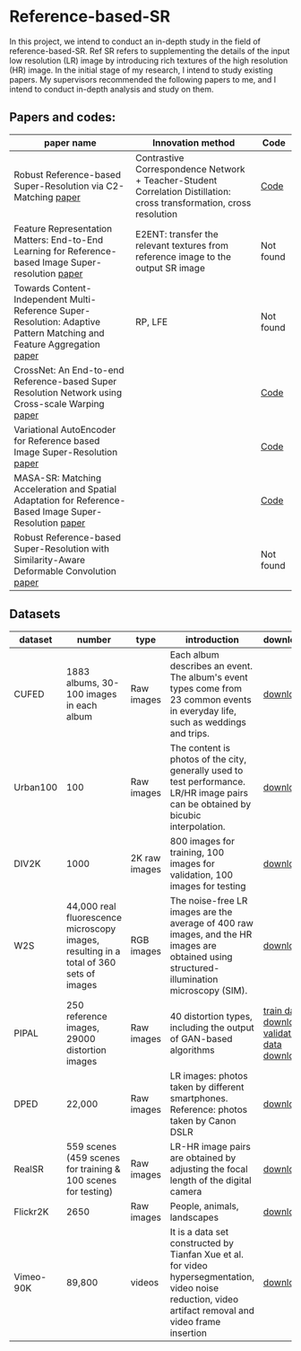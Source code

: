 # Reference-based-SR

In this project, we intend to conduct an in-depth study in the field of reference-based-SR. Ref SR refers to supplementing the details of the input low resolution (LR) image by introducing rich textures of the high resolution (HR) image. In the initial stage of my research, I intend to study existing papers. My supervisors recommended the following papers to me, and I intend to conduct in-depth analysis and study on them.
## Papers and codes:
paper name|Innovation method|Code
----|-----|------
Robust Reference-based Super-Resolution via C2-Matching [paper](https://openaccess.thecvf.com/content/CVPR2021/papers/Lu_MASA-SR_Matching_Acceleration_and_Spatial_Adaptation_for_Reference-Based_Image_Super-Resolution_CVPR_2021_paper.pdf)|Contrastive Correspondence Network + Teacher-Student Correlation Distillation: cross transformation, cross resolution|[Code](https://github.com/yumingj/C2-Matching)
Feature Representation Matters: End-to-End Learning for Reference-based Image Super-resolution [paper](https://www.ecva.net/papers/eccv_2020/papers_ECCV/papers/123490222.pdf)|E2ENT: transfer the relevant textures from reference image to the output SR image|Not found
Towards Content-Independent Multi-Reference Super-Resolution: Adaptive Pattern Matching and Feature Aggregation [paper](https://www.ecva.net/papers/eccv_2020/papers_ECCV/papers/123700052.pdf)|RP, LFE|Not found
CrossNet: An End-to-end Reference-based Super Resolution Network using Cross-scale Warping [paper](https://arxiv.org/pdf/1807.10547.pdf)||[Code](https://github.com/htzheng/ECCV2018_CrossNet_RefSR)
Variational AutoEncoder for Reference based Image Super-Resolution [paper](https://arxiv.org/pdf/2106.04090.pdf)||[Code](https://github.com/Holmes-Alan/RefVAE)
MASA-SR: Matching Acceleration and Spatial Adaptation for Reference-Based Image Super-Resolution [paper](https://arxiv.org/pdf/2106.02299.pdf)||[Code](https://github.com/dvlab-research/MASA-SR)
Robust Reference-based Super-Resolution with Similarity-Aware Deformable Convolution [paper](https://openaccess.thecvf.com/content_CVPR_2020/papers/Shim_Robust_Reference-Based_Super-Resolution_With_Similarity-Aware_Deformable_Convolution_CVPR_2020_paper.pdf)||Not found

## Datasets
dataset|number|type|introduction|download
---|----|-----|------|-------
CUFED|1883 albums, 30-100 images in each album|Raw images|Each album describes an event. The album's event types come from 23 common events in everyday life, such as weddings and trips.|[download](https://drive.google.com/file/d/0BxBaqbArti0NMlF4aG05c3h2NU0/view)
Urban100|100|Raw images|The content is photos of the city, generally used to test performance. LR/HR image pairs can be obtained by bicubic interpolation.|[download](https://www.kaggle.com/msahebi/super-resolution)
DIV2K|1000|2K raw images|800 images for training, 100 images for validation, 100 images for testing|[download](https://drive.google.com/drive/folders/1B-uaxvV9qeuQ-t7MFiN1oEdA6dKnj2vW)
W2S|44,000 real fluorescence microscopy images, resulting in a total of 360 sets of images|RGB images|The noise-free LR images are the average of 400 raw images, and the HR images are obtained using structured-illumination microscopy (SIM).|[download](https://zenodo.org/record/3895807#.YJOu0egzabg)
PIPAL|250 reference images, 29000 distortion images|Raw images|40 distortion types, including the output of GAN-based algorithms|[train data download](https://drive.google.com/drive/folders/1G4fLeDcq6uQQmYdkjYUHhzyel4Pz81p-) [validation data download](https://drive.google.com/drive/folders/1w0wFYHj8iQ8FgA9-YaKZLq7HAtykckXn)
DPED|22,000|Raw images|LR images: photos taken by different smartphones. Reference: photos taken by Canon DSLR|[download](https://drive.google.com/file/d/0BwOLOmqkYj-jeUJwQjRNUFkzOTA/view?resourcekey=0-C5SGM--H8oLNY5TR61tRlA)
RealSR|559 scenes (459 scenes for training & 100 scenes for testing)|Raw images|LR-HR image pairs are obtained by adjusting the focal length of the digital camera|[download](https://drive.google.com/file/d/1Iqx3AbUlLjR_JglsQIq9y9BEcrNLcOCU/view)
Flickr2K|2650|Raw images|People, animals, landscapes|[download](https://drive.google.com/drive/folders/1B-uaxvV9qeuQ-t7MFiN1oEdA6dKnj2vW)
Vimeo-90K|89,800|videos|It is a data set constructed by Tianfan Xue et al. for video hypersegmentation, video noise reduction, video artifact removal and video frame insertion|[download](http://toflow.csail.mit.edu/)

